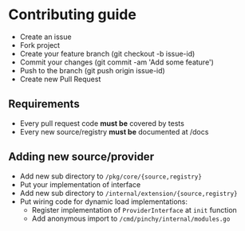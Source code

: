 # Contributing guide

- Create an issue
- Fork project
- Create your feature branch (git checkout -b issue-id)
- Commit your changes (git commit -am 'Add some feature')
- Push to the branch (git push origin issue-id)
- Create new Pull Request

## Requirements

- Every pull request code **must be** covered by tests
- Every new source/registry **must be** documented at /docs

## Adding new source/provider

- Add new sub directory to `/pkg/core/{source,registry}`
- Put your implementation of interface
- Add new sub directory to `/internal/extension/{source,registry}`
- Put wiring code for dynamic load implementations:
  - Register implementation of `ProviderInterface` at `init` function
  - Add anonymous import to `/cmd/pinchy/internal/modules.go`

